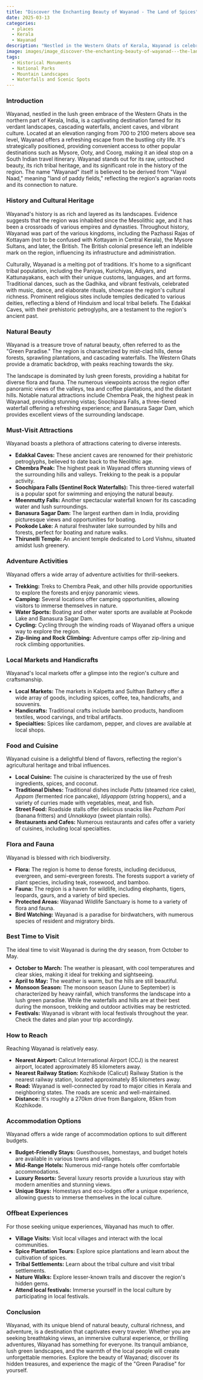 ```yaml
---
title: "Discover the Enchanting Beauty of Wayanad - The Land of Spices"
date: 2025-03-13
categories:
  - places
  - Kerala
  - Wayanad
description: "Nestled in the Western Ghats of Kerala, Wayanad is celebrated as 'The Land of Spices'. This region captivates visitors with its lush tea plantations, vibrant spice gardens, and diverse wildlife. It's a haven for nature enthusiasts and adventure seekers alike, offering serene hill stations like Munnar nearby."
image: images/image_discover-the-enchanting-beauty-of-wayanad---the-land-of-spices.png
tags: 
  - Historical Monuments
  - National Parks
  - Mountain Landscapes
  - Waterfalls and Scenic Spots
---
```



### **Introduction**

Wayanad, nestled in the lush green embrace of the Western Ghats in the northern part of Kerala, India, is a captivating destination famed for its verdant landscapes, cascading waterfalls, ancient caves, and vibrant culture. Located at an elevation ranging from 700 to 2100 meters above sea level, Wayanad offers a refreshing escape from the bustling city life. It's strategically positioned, providing convenient access to other popular destinations such as Mysore, Ooty, and Coorg, making it an ideal stop on a South Indian travel itinerary. Wayanad stands out for its raw, untouched beauty, its rich tribal heritage, and its significant role in the history of the region. The name "Wayanad" itself is believed to be derived from "Vayal Naad," meaning "land of paddy fields," reflecting the region's agrarian roots and its connection to nature.

### **History and Cultural Heritage**

Wayanad's history is as rich and layered as its landscapes. Evidence suggests that the region was inhabited since the Mesolithic age, and it has been a crossroads of various empires and dynasties. Throughout history, Wayanad was part of the various kingdoms, including the Pazhassi Rajas of Kottayam (not to be confused with Kottayam in Central Kerala), the Mysore Sultans, and later, the British. The British colonial presence left an indelible mark on the region, influencing its infrastructure and administration.



Culturally, Wayanad is a melting pot of traditions. It's home to a significant tribal population, including the Paniyas, Kurichiyas, Adiyars, and Kattunayakans, each with their unique customs, languages, and art forms. Traditional dances, such as the Gadhika, and vibrant festivals, celebrated with music, dance, and elaborate rituals, showcase the region's cultural richness. Prominent religious sites include temples dedicated to various deities, reflecting a blend of Hinduism and local tribal beliefs. The Edakkal Caves, with their prehistoric petroglyphs, are a testament to the region's ancient past.

### **Natural Beauty**

Wayanad is a treasure trove of natural beauty, often referred to as the "Green Paradise." The region is characterized by mist-clad hills, dense forests, sprawling plantations, and cascading waterfalls. The Western Ghats provide a dramatic backdrop, with peaks reaching towards the sky.



The landscape is dominated by lush green forests, providing a habitat for diverse flora and fauna. The numerous viewpoints across the region offer panoramic views of the valleys, tea and coffee plantations, and the distant hills. Notable natural attractions include Chembra Peak, the highest peak in Wayanad, providing stunning vistas; Soochipara Falls, a three-tiered waterfall offering a refreshing experience; and Banasura Sagar Dam, which provides excellent views of the surrounding landscape.

### **Must-Visit Attractions**

Wayanad boasts a plethora of attractions catering to diverse interests.

*   **Edakkal Caves:** These ancient caves are renowned for their prehistoric petroglyphs, believed to date back to the Neolithic age. 
*   **Chembra Peak:** The highest peak in Wayanad offers stunning views of the surrounding hills and valleys. Trekking to the peak is a popular activity.
*   **Soochipara Falls (Sentinel Rock Waterfalls):** This three-tiered waterfall is a popular spot for swimming and enjoying the natural beauty.
*   **Meenmutty Falls:** Another spectacular waterfall known for its cascading water and lush surroundings.
*   **Banasura Sagar Dam:** The largest earthen dam in India, providing picturesque views and opportunities for boating.
*   **Pookode Lake:** A natural freshwater lake surrounded by hills and forests, perfect for boating and nature walks. 
*   **Thirunelli Temple:** An ancient temple dedicated to Lord Vishnu, situated amidst lush greenery.

### **Adventure Activities**

Wayanad offers a wide array of adventure activities for thrill-seekers.

*   **Trekking:** Treks to Chembra Peak, and other hills provide opportunities to explore the forests and enjoy panoramic views.
*   **Camping:** Several locations offer camping opportunities, allowing visitors to immerse themselves in nature.
*   **Water Sports:** Boating and other water sports are available at Pookode Lake and Banasura Sagar Dam.
*   **Cycling:** Cycling through the winding roads of Wayanad offers a unique way to explore the region.
*   **Zip-lining and Rock Climbing:** Adventure camps offer zip-lining and rock climbing opportunities.

### **Local Markets and Handicrafts**

Wayanad's local markets offer a glimpse into the region's culture and craftsmanship.

*   **Local Markets:** The markets in Kalpetta and Sulthan Bathery offer a wide array of goods, including spices, coffee, tea, handicrafts, and souvenirs.
*   **Handicrafts:** Traditional crafts include bamboo products, handloom textiles, wood carvings, and tribal artifacts.
*   **Specialties:** Spices like cardamom, pepper, and cloves are available at local shops.

### **Food and Cuisine**

Wayanad cuisine is a delightful blend of flavors, reflecting the region's agricultural heritage and tribal influences.

*   **Local Cuisine:** The cuisine is characterized by the use of fresh ingredients, spices, and coconut.
*   **Traditional Dishes:** Traditional dishes include *Puttu* (steamed rice cake), *Appam* (fermented rice pancake), *Idiyappam* (string hoppers), and a variety of curries made with vegetables, meat, and fish.
*   **Street Food:** Roadside stalls offer delicious snacks like *Pazham Pori* (banana fritters) and *Unnakkaya* (sweet plantain rolls).
*   **Restaurants and Cafes:** Numerous restaurants and cafes offer a variety of cuisines, including local specialties.

### **Flora and Fauna**

Wayanad is blessed with rich biodiversity.

*   **Flora:** The region is home to dense forests, including deciduous, evergreen, and semi-evergreen forests. The forests support a variety of plant species, including teak, rosewood, and bamboo.
*   **Fauna:** The region is a haven for wildlife, including elephants, tigers, leopards, gaurs, and a variety of bird species.
*   **Protected Areas:** Wayanad Wildlife Sanctuary is home to a variety of flora and fauna.
*   **Bird Watching:** Wayanad is a paradise for birdwatchers, with numerous species of resident and migratory birds.

### **Best Time to Visit**

The ideal time to visit Wayanad is during the dry season, from October to May.

*   **October to March:** The weather is pleasant, with cool temperatures and clear skies, making it ideal for trekking and sightseeing.
*   **April to May:** The weather is warm, but the hills are still beautiful.
*   **Monsoon Season:** The monsoon season (June to September) is characterized by heavy rainfall, which transforms the landscape into a lush green paradise. While the waterfalls and hills are at their best during the monsoon, trekking and outdoor activities may be restricted.
*   **Festivals:** Wayanad is vibrant with local festivals throughout the year. Check the dates and plan your trip accordingly.

### **How to Reach**

Reaching Wayanad is relatively easy.

*   **Nearest Airport:** Calicut International Airport (CCJ) is the nearest airport, located approximately 85 kilometers away.
*   **Nearest Railway Station:** Kozhikode (Calicut) Railway Station is the nearest railway station, located approximately 85 kilometers away.
*   **Road:** Wayanad is well-connected by road to major cities in Kerala and neighboring states. The roads are scenic and well-maintained.
*   **Distance:** It's roughly a 270km drive from Bangalore, 85km from Kozhikode.

### **Accommodation Options**

Wayanad offers a wide range of accommodation options to suit different budgets.

*   **Budget-Friendly Stays:** Guesthouses, homestays, and budget hotels are available in various towns and villages.
*   **Mid-Range Hotels:** Numerous mid-range hotels offer comfortable accommodations.
*   **Luxury Resorts:** Several luxury resorts provide a luxurious stay with modern amenities and stunning views.
*   **Unique Stays:** Homestays and eco-lodges offer a unique experience, allowing guests to immerse themselves in the local culture.

### **Offbeat Experiences**

For those seeking unique experiences, Wayanad has much to offer.

*   **Village Visits:** Visit local villages and interact with the local communities.
*   **Spice Plantation Tours:** Explore spice plantations and learn about the cultivation of spices.
*   **Tribal Settlements:** Learn about the tribal culture and visit tribal settlements.
*   **Nature Walks:** Explore lesser-known trails and discover the region's hidden gems.
*   **Attend local festivals:** Immerse yourself in the local culture by participating in local festivals.

### **Conclusion**

Wayanad, with its unique blend of natural beauty, cultural richness, and adventure, is a destination that captivates every traveler. Whether you are seeking breathtaking views, an immersive cultural experience, or thrilling adventures, Wayanad has something for everyone. Its tranquil ambiance, lush green landscapes, and the warmth of the local people will create unforgettable memories. Explore the beauty of Wayanad; discover its hidden treasures, and experience the magic of the "Green Paradise" for yourself.


